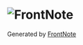 # ![FrontNote](./assets/images/frontnote.png)

Generated by [FrontNote](https://github.com/frontainer/frontnote)